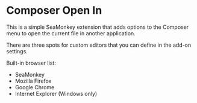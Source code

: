 Composer Open In
================

This is a simple SeaMonkey extension that adds options to the Composer menu to
open the current file in another application.

There are three spots for custom editors that you can define in the add-on settings.

Built-in browser list:
* SeaMonkey
* Mozilla Firefox
* Google Chrome
* Internet Explorer (Windows only)
